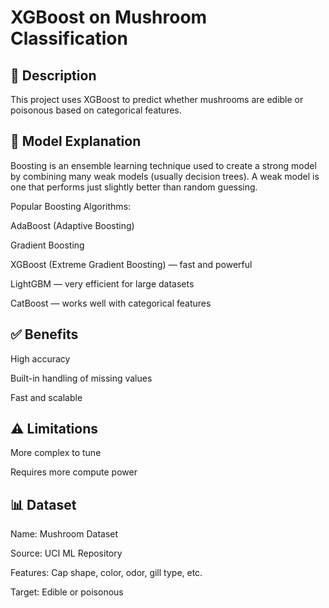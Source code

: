 # XGBoost on Mushroom Classification

## 📖 Description

This project uses XGBoost to predict whether mushrooms are edible or poisonous based on categorical features.

## 🧠 Model Explanation

Boosting is an ensemble learning technique used to create a strong model by combining many weak models (usually decision trees). A weak model is one that performs just slightly better than random guessing.

 Popular Boosting Algorithms:

AdaBoost (Adaptive Boosting)

Gradient Boosting

XGBoost (Extreme Gradient Boosting) — fast and powerful

LightGBM — very efficient for large datasets

CatBoost — works well with categorical features

## ✅ Benefits

High accuracy

Built-in handling of missing values

Fast and scalable

## ⚠️ Limitations

More complex to tune

Requires more compute power

## 📊 Dataset

Name: Mushroom Dataset

Source: UCI ML Repository

Features: Cap shape, color, odor, gill type, etc.

Target: Edible or poisonous
